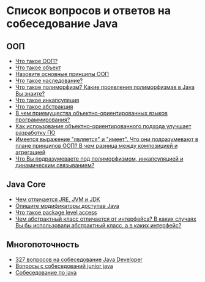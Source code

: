 # Список вопросов и ответов на собеседование Java

## ООП
- <a href="https://github.com/DenisPavlov/work_project/blob/master/answers/OOP/%D0%A7%D1%82%D0%BE%20%D1%82%D0%B0%D0%BA%D0%BE%D0%B5%20%D0%9E%D0%9E%D0%9F.md">Что такое ООП?</a>
- <a href="https://github.com/DenisPavlov/work_project/blob/master/answers/OOP/%D0%A7%D1%82%D0%BE%20%D1%82%D0%B0%D0%BA%D0%BE%D0%B5%20%D0%BE%D0%B1%D1%8A%D0%B5%D0%BA%D1%82.md">Что такое объект</a>
- <a href="https://github.com/DenisPavlov/work_project/blob/master/answers/OOP/%D0%9D%D0%B0%D0%B7%D0%BE%D0%B2%D0%B8%D1%82%D0%B5%20%D0%BE%D1%81%D0%BD%D0%BE%D0%B2%D0%BD%D1%8B%D0%B5%20%D0%BF%D1%80%D0%B8%D0%BD%D1%86%D0%B8%D0%BF%D1%8B%20%D0%9E%D0%9E%D0%9F.md">Назовите основные принципы ООП</a>
- <a href="https://github.com/DenisPavlov/work_project/blob/master/answers/OOP/%D0%A7%D1%82%D0%BE%20%D1%82%D0%B0%D0%BA%D0%BE%D0%B5%20%D0%BD%D0%B0%D1%81%D0%BB%D0%B5%D0%B4%D0%BE%D0%B2%D0%B0%D0%BD%D0%B8%D0%B5.md">Что такое наследование?</a>
- <a href="https://github.com/DenisPavlov/work_project/blob/master/answers/OOP/%D0%A7%D1%82%D0%BE%20%D1%82%D0%B0%D0%BA%D0%BE%D0%B5%20%D0%BF%D0%BE%D0%BB%D0%B8%D0%BC%D0%BE%D1%80%D1%84%D0%B8%D0%B7%D0%BC.md">Что такое полиморфизм? Какие проявления полиморфизмав в Java Вы знаите?</a>
- <a href="https://github.com/DenisPavlov/work_project/blob/master/answers/OOP/%D0%A7%D1%82%D0%BE%20%D1%82%D0%B0%D0%BA%D0%BE%D0%B5%20%D0%B8%D0%BD%D0%BA%D0%B0%D0%BF%D1%81%D1%83%D0%BB%D1%8F%D1%86%D0%B8%D1%8F.md">Что такое инкапсуляция</a>
- <a href="https://github.com/DenisPavlov/work_project/blob/master/answers/OOP/%D0%A7%D1%82%D0%BE%20%D1%82%D0%B0%D0%BA%D0%BE%D0%B5%20%D0%B0%D0%B1%D1%81%D1%82%D1%80%D0%B0%D0%BA%D1%86%D0%B8%D1%8F.md">Что такое абстракция</a>
- <a href="https://github.com/DenisPavlov/work_project/blob/master/answers/OOP/%D0%92%20%D1%87%D0%B5%D0%BC%20%D0%BF%D1%80%D0%B8%D0%B5%D0%BC%D1%83%D1%89%D0%B5%D1%81%D1%82%D0%B2%D0%B0%20%D0%9E%D0%9E%20%D0%AF%D0%9F.md">В чем приемущества объектно-ориентированных языков программирования?</a>
- <a href="https://github.com/DenisPavlov/work_project/blob/master/answers/OOP/%D0%9A%D0%B0%D0%BA%20%D0%B8%D1%81%D0%BF%D0%BE%D1%8C%D0%B7%D0%BE%D0%B2%D0%B0%D0%BD%D0%B8%D0%B5%20%D0%BE%D0%B1%D1%8A%D0%B5%D0%BA%D1%82%D0%BD%D0%BE-%D0%BE%D1%80%D0%B8%D0%B5%D0%BD%D1%82%D0%B8%D1%80%D0%BE%D0%B2%D0%B0%D0%BD%D0%BD%D0%BE%D0%B3%D0%BE%20%D0%BF%D0%BE%D0%B4%D1%85%D0%BE%D0%B4%D0%B0%20%D1%83%D0%BB%D1%83%D1%87%D1%88%D0%B0%D0%B5%D1%82%20%D1%80%D0%B0%D0%B7%D1%80%D0%B0%D0%B1%D0%BE%D1%82%D0%BA%D1%83%20%D0%9F%D0%9E.md">Как испоьзование объектно-ориентированного подхода улучшает разработку ПО</a>
- <a href="https://github.com/DenisPavlov/work_project/blob/master/answers/OOP/%D0%98%D0%BC%D0%B5%D0%B5%D1%82%D1%81%D1%8F%20%D0%B2%D1%8B%D1%80%D0%B0%D0%B6%D0%B5%D0%BD%D0%B8%D0%B5%20%22%D1%8F%D0%B2%D0%BB%D1%8F%D0%B5%D1%82%D1%81%D1%8F%22%20%D0%B8%20%22%D0%B8%D0%BC%D0%B5%D0%B5%D1%82%22.md">Имеется выражение "является" и "имеет". Что они подразумевают в плане принципов ООП? В чем разница между композицией и агрегацией</a>
- <a href="https://github.com/DenisPavlov/work_project/blob/master/answers/OOP/%D0%A7%D1%82%D0%BE%20%D0%B2%D1%8B%20%D0%BF%D0%BE%D0%B4%D1%80%D0%B0%D0%B7%D1%83%D0%BC%D0%B5%D0%B2%D0%B0%D0%B5%D1%82%D0%B5%20%D0%BF%D0%BE%D0%B4%20%D0%BF%D0%BE%D0%BB%D0%B8%D0%BC%D0%BE%D1%80%D1%84%D0%B8%D0%B7%D0%BC%D0%BE%D0%BC.md">Что Вы подразумеваете под полиморфизмом, инкапсуляцией и динамическим связыванием?</a>

## Java Core
- <a href="https://github.com/DenisPavlov/work_project/blob/master/answers/core/%D0%A7%D0%B5%D0%BC%20%D0%BE%D1%82%D0%BB%D0%B8%D1%87%D0%B0%D0%B5%D1%82%D1%81%D1%8F%20JRE%2C%20JVM%2C%20JDK.md">Чем отличается JRE, JVM и JDK</a>
- <a href="https://github.com/DenisPavlov/work_project/blob/master/answers/core/%D0%9E%D0%BF%D0%B8%D1%88%D0%B8%D1%82%D0%B5%20%D0%BC%D0%BE%D0%B4%D0%B8%D1%84%D0%B8%D0%BA%D0%B0%D1%82%D0%BE%D1%80%D1%8B%20%D0%B4%D0%BE%D1%81%D1%82%D1%83%D0%BF%D0%B0%D0%B2%20Java.md">Опишите модификаторы доступав Java</a>
- <a href="https://github.com/DenisPavlov/work_project/blob/master/answers/core/%D0%A7%D1%82%D0%BE%20%D1%82%D0%B0%D0%BA%D0%BE%D0%B5%20package%20level%20access.md">Что такое package level access</a>
- <a href="https://github.com/DenisPavlov/work_project/blob/master/answers/core/%D0%A7%D0%B5%D0%BC%20%D0%B0%D0%B1%D1%81%D1%82%D1%80%D0%B0%D0%BA%D1%82%D0%BD%D1%8B%D0%B9%20%D0%BA%D0%BB%D0%B0%D1%81%D1%81%20%D0%BE%D1%82%D0%BB%D0%B8%D1%87%D0%B0%D0%B5%D1%82%D1%81%D1%8F%20%D0%BE%D1%82%20%D0%B8%D0%BD%D1%82%D0%B5%D1%80%D1%84%D0%B5%D0%B9%D1%81%D0%B0.md">Чем абстрактный класс отличается от интерфейса? В каких случаях Вы бы использовали абстрактный класс, 
а в каких интерфейс?</a>

## Многопоточность




- <a href="http://becomejavasenior.com/blog/2015/07/01/327-interview-questions-java-developer/">327 вопросов на собеседование Java Developer</a>
- <a href="http://ab.kh.ua/java-voprosi-s-sobesedovanij/">Вопросы с собеседований junior java</a>
- <a href="http://javastudy.ru/category/interview/">Собеседование по java</a>